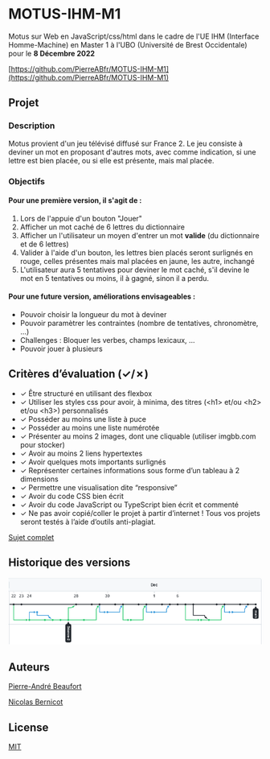 # MOTUS-IHM-M1
Motus sur Web en JavaScript/css/html dans le cadre de l'UE IHM (Interface Homme-Machine) en Master 1 à l'UBO (Université de Brest Occidentale) pour le **8 Décembre 2022**

[https://github.com/PierreABfr/MOTUS-IHM-M1](https://github.com/PierreABfr/MOTUS-IHM-M1)

## Projet
### Description
Motus provient d'un jeu télévisé diffusé sur France 2.
Le jeu consiste à deviner un mot en proposant d'autres mots, avec comme indication, si une lettre est bien placée, ou si elle est présente, mais mal placée.
### Objectifs
#### Pour une première version, il s'agit de :
1) Lors de l'appuie d'un bouton "Jouer"
2) Afficher un mot caché de 6 lettres du dictionnaire
3) Afficher un l'utilisateur un moyen d'entrer un mot **valide** (du dictionnaire et de 6 lettres)
4) Valider à l'aide d'un bouton, les lettres bien placés seront surlignés en rouge, celles présentes mais mal placées en jaune, les autre, inchangé
5) L'utilisateur aura 5 tentatives pour deviner le mot caché, s'il devine le mot en 5 tentatives ou moins, il à gagné, sinon il a perdu.

#### Pour une future version, améliorations envisageables :
- Pouvoir choisir la longueur du mot à deviner
- Pouvoir paramètrer les contraintes (nombre de tentatives, chronomètre, ...)
- Challenges : Bloquer les verbes, champs lexicaux, ...
- Pouvoir jouer à plusieurs

## Critères d’évaluation (✓/✗)
- ✓ Être structuré en utilisant des flexbox
- ✓ Utiliser les styles css pour avoir, à minima, des titres (\<h1> et/ou \<h2> et/ou \<h3>) personnalisés
- ✓ Posséder au moins une liste à puce
- ✓ Posséder au moins une liste numérotée
- ✓ Présenter au moins 2 images, dont une cliquable (utiliser imgbb.com pour stocker)
- ✓ Avoir au moins 2 liens hypertextes
- ✓ Avoir quelques mots importants surlignés
- ✓ Représenter certaines informations sous forme d’un tableau à 2 dimensions
- ✓ Permettre une visualisation dite “responsive”
- ✓ Avoir du code CSS bien écrit
- ✓ Avoir du code JavaScript ou TypeScript bien écrit et commenté
- ✓ Ne pas avoir copié/coller le projet à partir d’internet ! Tous vos projets seront testés à l’aide d’outils anti-plagiat.

[Sujet complet](https://docs.google.com/document/d/1Zm464qi3GMnQlCeocBBhgWgTID81xMfnIfH-J0lePlk/edit#)

## Historique des versions
![img](https://github.com/PierreABfr/MOTUS-IHM-M1/blob/main/assets/histo.png)

## Auteurs
[Pierre-André Beaufort](https://github.com/PierreABfr)

[Nicolas Bernicot](https://github.com/Nicolas-BT)

## License

[MIT](https://choosealicense.com/licenses/mit/)
